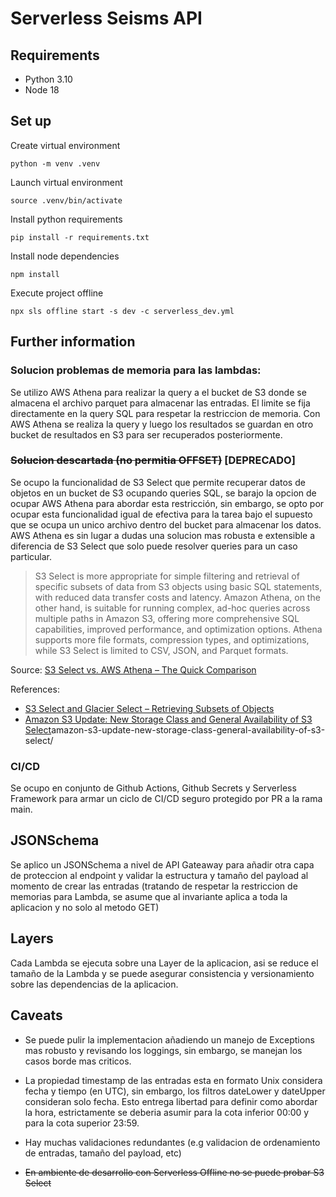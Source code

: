 # Serverless Seisms API
## Requirements
- Python 3.10
- Node 18
## Set up
Create virtual environment
```
python -m venv .venv
```
Launch virtual environment
```
source .venv/bin/activate
```
Install python requirements
```
pip install -r requirements.txt
```
Install node dependencies
```
npm install
```
Execute project offline
```
npx sls offline start -s dev -c serverless_dev.yml
```
## Further information
### Solucion problemas de memoria para las lambdas:
Se utilizo AWS Athena para realizar la query a el bucket de S3 donde se almacena el archivo parquet para almacenar las entradas. El limite se fija directamente en la query SQL para respetar la restriccion de memoria. Con AWS Athena se realiza la query y luego los resultados se guardan en otro bucket de resultados en S3 para ser recuperados posteriormente.

### ~~Solucion descartada (no permitia OFFSET)~~ [DEPRECADO]
Se ocupo la funcionalidad de S3 Select que permite recuperar datos de objetos en un bucket de S3 ocupando queries SQL, se barajo la opcion de ocupar AWS Athena para abordar esta restricción, sin embargo, se opto por ocupar esta funcionalidad igual de efectiva para la tarea bajo el supuesto que se ocupa un unico archivo dentro del bucket para almacenar los datos. AWS Athena es sin lugar a dudas una solucion mas robusta e extensible a diferencia de S3 Select que solo puede resolver queries para un caso particular.


> S3 Select is more appropriate for simple filtering and retrieval of specific subsets of data from S3 objects using basic SQL statements, with reduced data transfer costs and latency. Amazon Athena, on the other hand, is suitable for running complex, ad-hoc queries across multiple paths in Amazon S3, offering more comprehensive SQL capabilities, improved performance, and optimization options. Athena supports more file formats, compression types, and optimizations, while S3 Select is limited to CSV, JSON, and Parquet formats.

Source: [S3 Select vs. AWS Athena – The Quick Comparison](https://ahana.io/learn/comparisons/s3-select-vs-athena-the-quick-comparison/)

References:
- [S3 Select and Glacier Select – Retrieving Subsets of Objects](https://aws.amazon.com/blogs/aws/s3-glacier-select/)
- [Amazon S3 Update: New Storage Class and General Availability of S3 Select](https://aws.amazon.com/blogs/aws/)amazon-s3-update-new-storage-class-general-availability-of-s3-select/

### CI/CD

Se ocupo en conjunto de Github Actions, Github Secrets y Serverless Framework para armar un ciclo de CI/CD seguro protegido por PR a la rama main.

## JSONSchema

Se aplico un JSONSchema a nivel de API Gateaway para añadir otra capa de proteccion al endpoint y validar la estructura y tamaño del payload al momento de crear las entradas (tratando de respetar la restriccion de memorias para Lambda, se asume que al invariante aplica a toda la aplicacion y no solo al metodo GET)

## Layers

Cada Lambda se ejecuta sobre una Layer de la aplicacion, asi se reduce el tamaño de la Lambda y se puede asegurar consistencia y versionamiento sobre las dependencias de la aplicacion.

## Caveats

- Se puede pulir la implementacion añadiendo un manejo de Exceptions mas robusto y revisando los loggings, sin embargo, se manejan los casos borde mas criticos.

- La propiedad timestamp de las entradas esta en formato Unix considera fecha y tiempo (en UTC), sin embargo, los filtros dateLower y dateUpper consideran solo fecha. Esto entrega libertad para definir como abordar la hora, estrictamente se deberia asumir para la cota inferior 00:00 y para la cota superior 23:59.

- Hay muchas validaciones redundantes (e.g validacion de ordenamiento de entradas, tamaño del payload, etc)

- ~~En ambiente de desarrollo con Serverless Offline no se puede probar S3 Select~~